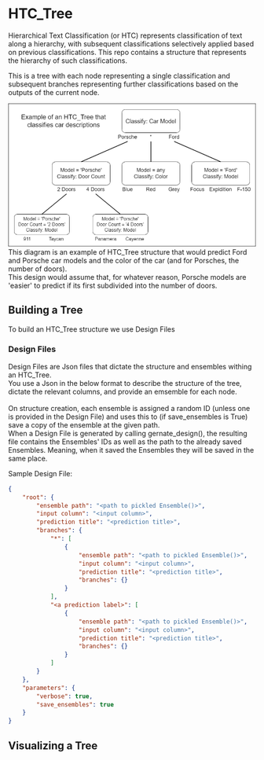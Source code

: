 # HTC_Tree
Hierarchical Text Classification (or HTC) represents classification of text along a hierarchy, with subsequent classifications selectively applied based on previous classifications.
This repo contains a structure that represents the hierarchy of such classifications.

This is a tree with each node representing a single classification and subsequent branches representing further classifications based on the outputs of the current node.

![Diagram of an example HTC_Tree](Docs/Diagrams/HTS_Example_Diagram.png)
<br>This diagram is an example of HTC_Tree structure that would predict Ford and Porsche car models and the color of the car (and for Porsches, the number of doors).
<br>This design would assume that, for whatever reason, Porsche models are 'easier' to predict if its first subdivided into the number of doors.

## Building a Tree
To build an HTC_Tree structure we use Design Files

### Design Files
Design Files are Json files that dictate the structure and ensembles withing an HTC_Tree.
<br>You use a Json in the below format to describe the structure of the tree, dictate the relevant columns, and provide an emsemble for each node.
<br><br>On structure creation, each ensemble is assigned a random ID (unless one is provided in the Design File) and uses this to (if save_ensembles is True) save a copy of the ensemble at the given path.
<br>When a Design File is generated by calling gernate_design(), the resulting file contains the Ensembles' IDs as well as the path to the already saved Ensembles.
Meaning, when it saved the Ensembles they will be saved in the same place.

Sample Design File:
```JSON
{
    "root": {
        "ensemble path": "<path to pickled Ensemble()>",
        "input column": "<input column>",
        "prediction title": "<prediction title>",
        "branches": {
            "*": [ 
                {
                    "ensemble path": "<path to pickled Ensemble()>",
                    "input column": "<input column>",
                    "prediction title": "<prediction title>",
                    "branches": {}
                }
            ],
            "<a prediction label>": [
                {
                    "ensemble path": "<path to pickled Ensemble()>",
                    "input column": "<input column>",
                    "prediction title": "<prediction title>",
                    "branches": {}
                }
            ]
        }
    },
    "parameters": {
        "verbose": true,
        "save_ensembles": true
    }    
}

```


## Visualizing a Tree

